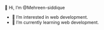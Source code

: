  👋 Hi, I’m @Mehreen-siddique
- 👀 I’m interested in web development.
- 🌱 I’m currently learning web development.
